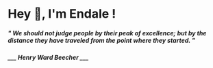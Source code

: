 <h1 title="head"> Hey 👋, I'm Endale !</h1>

**<h5><i>" We should not judge people by their peak of excellence; but by the distance they have traveled from the point where they started. "</i></h5>**

*<b>___ Henry Ward Beecher ___</b>*
